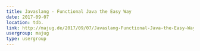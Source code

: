 ```yaml
---
title: Javaslang - Functional Java the Easy Way
date: 2017-09-07
location: tdb.
link: http://majug.de/2017/09/07/Javaslang-Functional-Java-the-Easy-Way/
usergroup: majug
type: usergroup
---
```

